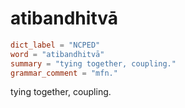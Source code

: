 # atibandhitvā

``` toml
dict_label = "NCPED"
word = "atibandhitvā"
summary = "tying together, coupling."
grammar_comment = "mfn."
```

tying together, coupling.

